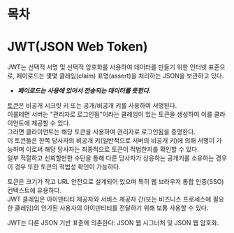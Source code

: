 # 목차

# JWT(JSON Web Token)
JWT는 선택적 서명 및 선택적 암호화를 사용하여 데이터를 만들기 위한 인터넷 표준으로, 페이로드는 몇몇 클레임(claim) 표명(assert)을 처리하는 JSON을 보관하고 있다.

* ***페이로드는 사용에 있어서 전송되는 데이터를 뜻한다.***

[토큰](#naver.com)은 비공개 시크릿 키 또는 공개/비공개 키를 사용하여 서명된다. <br>
이를테면 서버는 "관리자로 로그인됨"이라는 클레임이 있는 토큰을 생성하여 이를 클라이언트에 제공할 수 있다. <br>
그러면 클라이언트는 해당 토큰을 사용하여 관리자로 로그인됨을 증명한다.<br>
이 토큰들은 한쪽 당사자의 비공개 키(일반적으로 서버의 비공개 키)에 의해 서명이 가능하며 이로써 해당 당사자는 최종적으로 토큰이 적법한지를 확인할 수 있다.<br>
일부 적절하고 신뢰할만한 수단을 통해 다른 당사자가 상응하는 공개키를 소유하는 경우 이 경우 또한 토큰의 적법성 확인이 가능하다.

토큰은 크기가 작고 URL 안전으로 설계되어 있으며 특히 웹 브라우저 통합 인증(SSO) 컨텍스트에 유용하다.<br>
JWT 클레임은 아이덴티티 제공자와 서비스 제공자 간(또는 비즈니스 프로세스에 필요한 클레임)의 인가된 사용자의 아이덴티티를 전달하기 위해 보통 사용할 수 있다.

JWT는 다른 JSON 기반 표준에 의존한다: JSON 웹 시그너처 및 JSON 웹 암호화.
